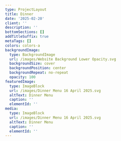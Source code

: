 ```yaml
---
type: ProjectLayout
title: Dinner
date: '2025-02-20'
client: ''
description: ''
bottomSections: []
addTitleSuffix: true
metaTags: []
colors: colors-a
backgroundImage:
  type: BackgroundImage
  url: /images/Website Background Lower Opacity.svg
  backgroundSize: cover
  backgroundPosition: center
  backgroundRepeat: no-repeat
  opacity: 100
featuredImage:
  type: ImageBlock
  url: /images/Dinner Menu 16 April 2025.svg
  altText: Dinner Menu
  caption: ''
  elementId: ''
media:
  type: ImageBlock
  url: /images/Dinner Menu 16 April 2025.svg
  altText: Dinner Menu
  caption: ''
  elementId: ''
---
```


